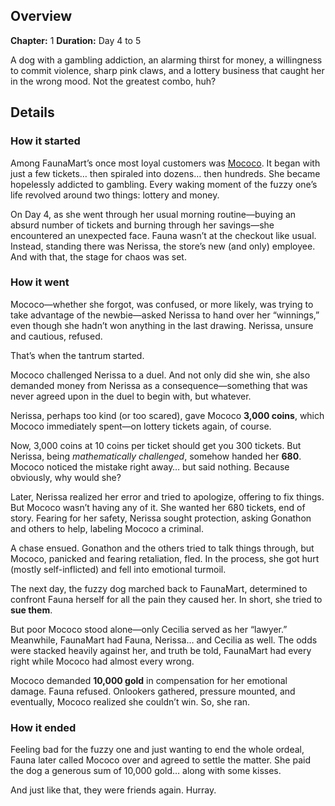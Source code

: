 <!-- title: Lottery Fiasco -->
<!-- quote: I have to go, there's a dog chasing me. -->
<!-- chapters: 0 -->
<!-- images: (Mococo and the lottery situation), (The child dispute between Bae and Bijou), (The Hot Pink's gender reveal party) -->
<!-- model: false -->

## Overview

**Chapter:** 1
**Duration:** Day 4 to 5

A dog with a gambling addiction, an alarming thirst for money, a willingness to commit violence, sharp pink claws, and a lottery business that caught her in the wrong mood. Not the greatest combo, huh?

## Details

### How it started

Among FaunaMart’s once most loyal customers was [Mococo](#entry:mococo-entry). It began with just a few tickets… then spiraled into dozens… then hundreds. She became hopelessly addicted to gambling. Every waking moment of the fuzzy one’s life revolved around two things: lottery and money.

On Day 4, as she went through her usual morning routine—buying an absurd number of tickets and burning through her savings—she encountered an unexpected face. Fauna wasn’t at the checkout like usual. Instead, standing there was Nerissa, the store’s new (and only) employee. And with that, the stage for chaos was set.

### How it went

Mococo—whether she forgot, was confused, or more likely, was trying to take advantage of the newbie—asked Nerissa to hand over her “winnings,” even though she hadn’t won anything in the last drawing. Nerissa, unsure and cautious, refused.

That’s when the tantrum started.

Mococo challenged Nerissa to a duel. And not only did she win, she also demanded money from Nerissa as a consequence—something that was never agreed upon in the duel to begin with, but whatever.

Nerissa, perhaps too kind (or too scared), gave Mococo **3,000 coins**, which Mococo immediately spent—on lottery tickets again, of course.

Now, 3,000 coins at 10 coins per ticket should get you 300 tickets. But Nerissa, being _mathematically challenged_, somehow handed her **680**. Mococo noticed the mistake right away… but said nothing. Because obviously, why would she?

Later, Nerissa realized her error and tried to apologize, offering to fix things. But Mococo wasn’t having any of it. She wanted her 680 tickets, end of story. Fearing for her safety, Nerissa sought protection, asking Gonathon and others to help, labeling Mococo a criminal.

A chase ensued. Gonathon and the others tried to talk things through, but Mococo, panicked and fearing retaliation, fled. In the process, she got hurt (mostly self-inflicted) and fell into emotional turmoil.

The next day, the fuzzy dog marched back to FaunaMart, determined to confront Fauna herself for all the pain they caused her. In short, she tried to **sue them**.

But poor Mococo stood alone—only Cecilia served as her “lawyer.” Meanwhile, FaunaMart had Fauna, Nerissa… and Cecilia as well. The odds were stacked heavily against her, and truth be told, FaunaMart had every right while Mococo had almost every wrong.

Mococo demanded **10,000 gold** in compensation for her emotional damage. Fauna refused. Onlookers gathered, pressure mounted, and eventually, Mococo realized she couldn’t win. So, she ran.

### How it ended

Feeling bad for the fuzzy one and just wanting to end the whole ordeal, Fauna later called Mococo over and agreed to settle the matter. She paid the dog a generous sum of 10,000 gold… along with some kisses.

And just like that, they were friends again.
Hurray.
